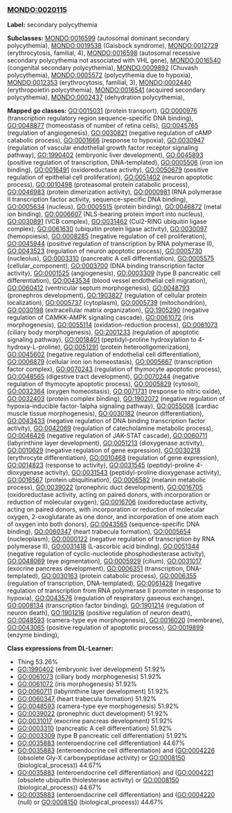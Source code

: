 
### [MONDO:0020115](http://purl.obolibrary.org/obo/MONDO_0020115)
**Label:** secondary polycythemia

**Subclasses:** [MONDO:0016599](http://purl.obolibrary.org/obo/MONDO_0016599) (autosomal dominant secondary polycythemia), [MONDO:0019538](http://purl.obolibrary.org/obo/MONDO_0019538) (Gaisbock syndrome), [MONDO:0012729](http://purl.obolibrary.org/obo/MONDO_0012729) (erythrocytosis, familial, 4), [MONDO:0016598](http://purl.obolibrary.org/obo/MONDO_0016598) (autosomal recessive secondary polycythemia not associated with VHL gene), [MONDO:0016540](http://purl.obolibrary.org/obo/MONDO_0016540) (congenital secondary polycythemia), [MONDO:0009892](http://purl.obolibrary.org/obo/MONDO_0009892) (Chuvash polycythemia), [MONDO:0005572](http://purl.obolibrary.org/obo/MONDO_0005572) (polycythemia due to hypoxia), [MONDO:0012353](http://purl.obolibrary.org/obo/MONDO_0012353) (erythrocytosis, familial, 3), [MONDO:0002440](http://purl.obolibrary.org/obo/MONDO_0002440) (erythropoietin polycythemia), [MONDO:0016541](http://purl.obolibrary.org/obo/MONDO_0016541) (acquired secondary polycythemia), [MONDO:0002437](http://purl.obolibrary.org/obo/MONDO_0002437) (dehydration polycythemia), 

**Mapped go classes:** [GO:0015031](http://purl.obolibrary.org/obo/GO_0015031) (protein transport), [GO:0000976](http://purl.obolibrary.org/obo/GO_0000976) (transcription regulatory region sequence-specific DNA binding), [GO:0048877](http://purl.obolibrary.org/obo/GO_0048877) (homeostasis of number of retina cells), [GO:0045765](http://purl.obolibrary.org/obo/GO_0045765) (regulation of angiogenesis), [GO:0030821](http://purl.obolibrary.org/obo/GO_0030821) (negative regulation of cAMP catabolic process), [GO:0001666](http://purl.obolibrary.org/obo/GO_0001666) (response to hypoxia), [GO:0030947](http://purl.obolibrary.org/obo/GO_0030947) (regulation of vascular endothelial growth factor receptor signaling pathway), [GO:1990402](http://purl.obolibrary.org/obo/GO_1990402) (embryonic liver development), [GO:0045893](http://purl.obolibrary.org/obo/GO_0045893) (positive regulation of transcription, DNA-templated), [GO:0005506](http://purl.obolibrary.org/obo/GO_0005506) (iron ion binding), [GO:0016491](http://purl.obolibrary.org/obo/GO_0016491) (oxidoreductase activity), [GO:0050679](http://purl.obolibrary.org/obo/GO_0050679) (positive regulation of epithelial cell proliferation), [GO:0051402](http://purl.obolibrary.org/obo/GO_0051402) (neuron apoptotic process), [GO:0010498](http://purl.obolibrary.org/obo/GO_0010498) (proteasomal protein catabolic process), [GO:0046983](http://purl.obolibrary.org/obo/GO_0046983) (protein dimerization activity), [GO:0000981](http://purl.obolibrary.org/obo/GO_0000981) (RNA polymerase II transcription factor activity, sequence-specific DNA binding), [GO:0005634](http://purl.obolibrary.org/obo/GO_0005634) (nucleus), [GO:0005515](http://purl.obolibrary.org/obo/GO_0005515) (protein binding), [GO:0046872](http://purl.obolibrary.org/obo/GO_0046872) (metal ion binding), [GO:0006607](http://purl.obolibrary.org/obo/GO_0006607) (NLS-bearing protein import into nucleus), [GO:0030891](http://purl.obolibrary.org/obo/GO_0030891) (VCB complex), [GO:0031462](http://purl.obolibrary.org/obo/GO_0031462) (Cul2-RING ubiquitin ligase complex), [GO:0061630](http://purl.obolibrary.org/obo/GO_0061630) (ubiquitin protein ligase activity), [GO:0030097](http://purl.obolibrary.org/obo/GO_0030097) (hemopoiesis), [GO:0008285](http://purl.obolibrary.org/obo/GO_0008285) (negative regulation of cell proliferation), [GO:0045944](http://purl.obolibrary.org/obo/GO_0045944) (positive regulation of transcription by RNA polymerase II), [GO:0043523](http://purl.obolibrary.org/obo/GO_0043523) (regulation of neuron apoptotic process), [GO:0005730](http://purl.obolibrary.org/obo/GO_0005730) (nucleolus), [GO:0003310](http://purl.obolibrary.org/obo/GO_0003310) (pancreatic A cell differentiation), [GO:0005575](http://purl.obolibrary.org/obo/GO_0005575) (cellular_component), [GO:0003700](http://purl.obolibrary.org/obo/GO_0003700) (DNA binding transcription factor activity), [GO:0001525](http://purl.obolibrary.org/obo/GO_0001525) (angiogenesis), [GO:0003309](http://purl.obolibrary.org/obo/GO_0003309) (type B pancreatic cell differentiation), [GO:0043534](http://purl.obolibrary.org/obo/GO_0043534) (blood vessel endothelial cell migration), [GO:0060412](http://purl.obolibrary.org/obo/GO_0060412) (ventricular septum morphogenesis), [GO:0048793](http://purl.obolibrary.org/obo/GO_0048793) (pronephros development), [GO:1903827](http://purl.obolibrary.org/obo/GO_1903827) (regulation of cellular protein localization), [GO:0005737](http://purl.obolibrary.org/obo/GO_0005737) (cytoplasm), [GO:0005739](http://purl.obolibrary.org/obo/GO_0005739) (mitochondrion), [GO:0030198](http://purl.obolibrary.org/obo/GO_0030198) (extracellular matrix organization), [GO:1905290](http://purl.obolibrary.org/obo/GO_1905290) (negative regulation of CAMKK-AMPK signaling cascade), [GO:0061072](http://purl.obolibrary.org/obo/GO_0061072) (iris morphogenesis), [GO:0055114](http://purl.obolibrary.org/obo/GO_0055114) (oxidation-reduction process), [GO:0061073](http://purl.obolibrary.org/obo/GO_0061073) (ciliary body morphogenesis), [GO:2001233](http://purl.obolibrary.org/obo/GO_2001233) (regulation of apoptotic signaling pathway), [GO:0018401](http://purl.obolibrary.org/obo/GO_0018401) (peptidyl-proline hydroxylation to 4-hydroxy-L-proline), [GO:0051291](http://purl.obolibrary.org/obo/GO_0051291) (protein heterooligomerization), [GO:0045602](http://purl.obolibrary.org/obo/GO_0045602) (negative regulation of endothelial cell differentiation), [GO:0006879](http://purl.obolibrary.org/obo/GO_0006879) (cellular iron ion homeostasis), [GO:0005667](http://purl.obolibrary.org/obo/GO_0005667) (transcription factor complex), [GO:0070243](http://purl.obolibrary.org/obo/GO_0070243) (regulation of thymocyte apoptotic process), [GO:0048565](http://purl.obolibrary.org/obo/GO_0048565) (digestive tract development), [GO:0070244](http://purl.obolibrary.org/obo/GO_0070244) (negative regulation of thymocyte apoptotic process), [GO:0005829](http://purl.obolibrary.org/obo/GO_0005829) (cytosol), [GO:0032364](http://purl.obolibrary.org/obo/GO_0032364) (oxygen homeostasis), [GO:0071731](http://purl.obolibrary.org/obo/GO_0071731) (response to nitric oxide), [GO:0032403](http://purl.obolibrary.org/obo/GO_0032403) (protein complex binding), [GO:1902072](http://purl.obolibrary.org/obo/GO_1902072) (negative regulation of hypoxia-inducible factor-1alpha signaling pathway), [GO:0055008](http://purl.obolibrary.org/obo/GO_0055008) (cardiac muscle tissue morphogenesis), [GO:0030182](http://purl.obolibrary.org/obo/GO_0030182) (neuron differentiation), [GO:0043433](http://purl.obolibrary.org/obo/GO_0043433) (negative regulation of DNA binding transcription factor activity), [GO:0042069](http://purl.obolibrary.org/obo/GO_0042069) (regulation of catecholamine metabolic process), [GO:0046426](http://purl.obolibrary.org/obo/GO_0046426) (negative regulation of JAK-STAT cascade), [GO:0060711](http://purl.obolibrary.org/obo/GO_0060711) (labyrinthine layer development), [GO:0051213](http://purl.obolibrary.org/obo/GO_0051213) (dioxygenase activity), [GO:0010629](http://purl.obolibrary.org/obo/GO_0010629) (negative regulation of gene expression), [GO:0030218](http://purl.obolibrary.org/obo/GO_0030218) (erythrocyte differentiation), [GO:0010468](http://purl.obolibrary.org/obo/GO_0010468) (regulation of gene expression), [GO:0014823](http://purl.obolibrary.org/obo/GO_0014823) (response to activity), [GO:0031545](http://purl.obolibrary.org/obo/GO_0031545) (peptidyl-proline 4-dioxygenase activity), [GO:0031543](http://purl.obolibrary.org/obo/GO_0031543) (peptidyl-proline dioxygenase activity), [GO:0016567](http://purl.obolibrary.org/obo/GO_0016567) (protein ubiquitination), [GO:0006582](http://purl.obolibrary.org/obo/GO_0006582) (melanin metabolic process), [GO:0039022](http://purl.obolibrary.org/obo/GO_0039022) (pronephric duct development), [GO:0016705](http://purl.obolibrary.org/obo/GO_0016705) (oxidoreductase activity, acting on paired donors, with incorporation or reduction of molecular oxygen), [GO:0016706](http://purl.obolibrary.org/obo/GO_0016706) (oxidoreductase activity, acting on paired donors, with incorporation or reduction of molecular oxygen, 2-oxoglutarate as one donor, and incorporation of one atom each of oxygen into both donors), [GO:0043565](http://purl.obolibrary.org/obo/GO_0043565) (sequence-specific DNA binding), [GO:0060347](http://purl.obolibrary.org/obo/GO_0060347) (heart trabecula formation), [GO:0005654](http://purl.obolibrary.org/obo/GO_0005654) (nucleoplasm), [GO:0000122](http://purl.obolibrary.org/obo/GO_0000122) (negative regulation of transcription by RNA polymerase II), [GO:0031418](http://purl.obolibrary.org/obo/GO_0031418) (L-ascorbic acid binding), [GO:0051344](http://purl.obolibrary.org/obo/GO_0051344) (negative regulation of cyclic-nucleotide phosphodiesterase activity), [GO:0048069](http://purl.obolibrary.org/obo/GO_0048069) (eye pigmentation), [GO:0005929](http://purl.obolibrary.org/obo/GO_0005929) (cilium), [GO:0031017](http://purl.obolibrary.org/obo/GO_0031017) (exocrine pancreas development), [GO:0006351](http://purl.obolibrary.org/obo/GO_0006351) (transcription, DNA-templated), [GO:0030163](http://purl.obolibrary.org/obo/GO_0030163) (protein catabolic process), [GO:0006355](http://purl.obolibrary.org/obo/GO_0006355) (regulation of transcription, DNA-templated), [GO:0061428](http://purl.obolibrary.org/obo/GO_0061428) (negative regulation of transcription from RNA polymerase II promoter in response to hypoxia), [GO:0043576](http://purl.obolibrary.org/obo/GO_0043576) (regulation of respiratory gaseous exchange), [GO:0008134](http://purl.obolibrary.org/obo/GO_0008134) (transcription factor binding), [GO:1901214](http://purl.obolibrary.org/obo/GO_1901214) (regulation of neuron death), [GO:1901216](http://purl.obolibrary.org/obo/GO_1901216) (positive regulation of neuron death), [GO:0048593](http://purl.obolibrary.org/obo/GO_0048593) (camera-type eye morphogenesis), [GO:0016020](http://purl.obolibrary.org/obo/GO_0016020) (membrane), [GO:0043065](http://purl.obolibrary.org/obo/GO_0043065) (positive regulation of apoptotic process), [GO:0019899](http://purl.obolibrary.org/obo/GO_0019899) (enzyme binding), 

**Class expressions from DL-Learner:**

- Thing 53.26%
- [GO:1990402](http://purl.obolibrary.org/obo/GO_1990402) (embryonic liver development) 51.92%
- [GO:0061073](http://purl.obolibrary.org/obo/GO_0061073) (ciliary body morphogenesis) 51.92%
- [GO:0061072](http://purl.obolibrary.org/obo/GO_0061072) (iris morphogenesis) 51.92%
- [GO:0060711](http://purl.obolibrary.org/obo/GO_0060711) (labyrinthine layer development) 51.92%
- [GO:0060347](http://purl.obolibrary.org/obo/GO_0060347) (heart trabecula formation) 51.92%
- [GO:0048593](http://purl.obolibrary.org/obo/GO_0048593) (camera-type eye morphogenesis) 51.92%
- [GO:0039022](http://purl.obolibrary.org/obo/GO_0039022) (pronephric duct development) 51.92%
- [GO:0031017](http://purl.obolibrary.org/obo/GO_0031017) (exocrine pancreas development) 51.92%
- [GO:0003310](http://purl.obolibrary.org/obo/GO_0003310) (pancreatic A cell differentiation) 51.92%
- [GO:0003309](http://purl.obolibrary.org/obo/GO_0003309) (type B pancreatic cell differentiation) 51.92%
- [GO:0035883](http://purl.obolibrary.org/obo/GO_0035883) (enteroendocrine cell differentiation) 44.67%
- [GO:0035883](http://purl.obolibrary.org/obo/GO_0035883) (enteroendocrine cell differentiation) and ([GO:0004226](http://purl.obolibrary.org/obo/GO_0004226) (obsolete Gly-X carboxypeptidase activity) or [GO:0008150](http://purl.obolibrary.org/obo/GO_0008150) (biological_process)) 44.67%
- [GO:0035883](http://purl.obolibrary.org/obo/GO_0035883) (enteroendocrine cell differentiation) and ([GO:0004221](http://purl.obolibrary.org/obo/GO_0004221) (obsolete ubiquitin thiolesterase activity) or [GO:0008150](http://purl.obolibrary.org/obo/GO_0008150) (biological_process)) 44.67%
- [GO:0035883](http://purl.obolibrary.org/obo/GO_0035883) (enteroendocrine cell differentiation) and ([GO:0004220](http://purl.obolibrary.org/obo/GO_0004220) (null) or [GO:0008150](http://purl.obolibrary.org/obo/GO_0008150) (biological_process)) 44.67%


